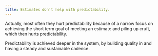 ```yaml
---
title: Estimates don't help with predictability.
---
```


Actually, most often they hurt predictability because of a narrow focus on achieving the short term goal of meeting an estimate and piling up cruft, which then hurts predictability.

Predictability is achieved deeper in the system, by building quality in and having a steady and sustainable cadence.
